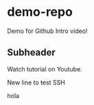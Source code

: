 # demo-repo
Demo for Github Intro video!


## Subheader

Watch tutorial on Youtube.

New line to test SSH

hola